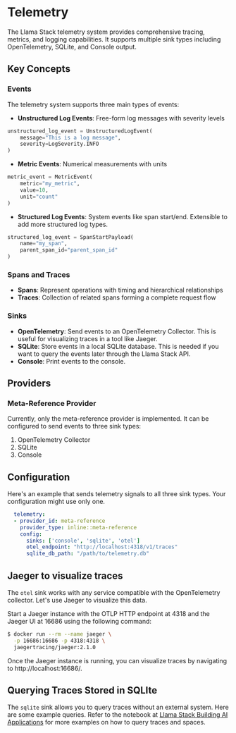 # Telemetry


The Llama Stack telemetry system provides comprehensive tracing, metrics, and logging capabilities. It supports multiple sink types including OpenTelemetry, SQLite, and Console output.

## Key Concepts

### Events
The telemetry system supports three main types of events:

- **Unstructured Log Events**: Free-form log messages with severity levels
```python
unstructured_log_event = UnstructuredLogEvent(
    message="This is a log message",
    severity=LogSeverity.INFO
)
```
- **Metric Events**: Numerical measurements with units
```python
metric_event = MetricEvent(
    metric="my_metric",
    value=10,
    unit="count"
)
```
- **Structured Log Events**: System events like span start/end. Extensible to add more structured log types.
```python
structured_log_event = SpanStartPayload(
    name="my_span",
    parent_span_id="parent_span_id"
)
```

### Spans and Traces
- **Spans**: Represent operations with timing and hierarchical relationships
- **Traces**: Collection of related spans forming a complete request flow

### Sinks
- **OpenTelemetry**: Send events to an OpenTelemetry Collector. This is useful for visualizing traces in a tool like Jaeger.
- **SQLite**: Store events in a local SQLite database. This is needed if you want to query the events later through the Llama Stack API.
- **Console**: Print events to the console.

## Providers

### Meta-Reference Provider
Currently, only the meta-reference provider is implemented. It can be configured to send events to three sink types:
1) OpenTelemetry Collector
2) SQLite
3) Console

## Configuration

Here's an example that sends telemetry signals to all three sink types. Your configuration might use only one.
```yaml
  telemetry:
  - provider_id: meta-reference
    provider_type: inline::meta-reference
    config:
      sinks: ['console', 'sqlite', 'otel']
      otel_endpoint: "http://localhost:4318/v1/traces"
      sqlite_db_path: "/path/to/telemetry.db"
```

## Jaeger to visualize traces

The `otel` sink works with any service compatible with the OpenTelemetry collector. Let's use Jaeger to visualize this data.

Start a Jaeger instance with the OTLP HTTP endpoint at 4318 and the Jaeger UI at 16686 using the following command:

```bash
$ docker run --rm --name jaeger \
  -p 16686:16686 -p 4318:4318 \
  jaegertracing/jaeger:2.1.0
```

Once the Jaeger instance is running, you can visualize traces by navigating to http://localhost:16686/.

## Querying Traces Stored in SQLIte

The `sqlite` sink allows you to query traces without an external system. Here are some example queries. Refer to the notebook at [Llama Stack Building AI Applications](https://github.com/meta-llama/llama-stack/blob/main/docs/notebooks/Llama_Stack_Building_AI_Applications.ipynb) for more examples on how to query traces and spaces.
